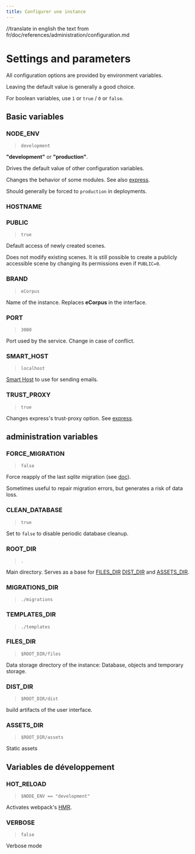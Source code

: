 ```yaml
---
title: Configurer une instance
---
```

//translate in english the text from fr/doc/references/administration/configuration.md

# Settings and parameters

All configuration options are provided by environment variables.

Leaving the default value is generally a good choice.

For boolean variables, use `1` or `true` / `0` or `false`.

## Basic variables

### NODE_ENV

 > `development`

**"development"** or **"production"**.

Drives the default value of other configuration variables.

Changes the behavior of some modules. See also [express](https://expressjs.com/en/advanced/best-practice-performance.html#set-node_env-to-production).

Should generally be forced to `production` in deployments.

### HOSTNAME

### PUBLIC

 > `true`

Default access of newly created scenes.

Does not modify existing scenes. It is still possible to create a publicly accessible scene by changing its permissions even if `PUBLIC=0`.

### BRAND

 > `eCorpus`

Name of the instance. Replaces **eCorpus** in the interface.

### PORT

 > `3000`

Port used by the service. Change in case of conflict.

### SMART_HOST

 > `localhost`

[Smart Host](https://en.wikipedia.org/wiki/Smart_host) to use for sending emails.



### TRUST_PROXY

 > `true`

Changes express's trust-proxy option. See [express](http://expressjs.com/en/5x/api.html#trust.proxy.options.table).


## administration variables

### FORCE_MIGRATION

 > `false`

Force reapply of the last *sqlite* migration (see [doc](https://www.npmjs.com/package/sqlite#migrations)).

Sometimes useful to repair migration errors, but generates a risk of data loss.

### CLEAN_DATABASE

 > `true`

Set to `false` to disable periodic database cleanup.

### ROOT_DIR

> `.`

Main directory. Serves as a base for [FILES_DIR](#files_dir) [DIST_DIR](#dist_dir) and [ASSETS_DIR](#assets_dir).

### MIGRATIONS_DIR

 > `./migrations`

### TEMPLATES_DIR

  > `./templates`

### FILES_DIR

 > `$ROOT_DIR/files`

Data storage directory of the instance: Database, objects and temporary storage.

### DIST_DIR

 > `$ROOT_DIR/dist`

build artifacts of the user interface.

### ASSETS_DIR

 > `$ROOT_DIR/assets`

Static assets

## Variables de développement

### HOT_RELOAD

 > `$NODE_ENV == "development"`

Activates webpack's [HMR](https://webpack.js.org/concepts/hot-module-replacement/).

### VERBOSE

 > `false`

Verbose mode


